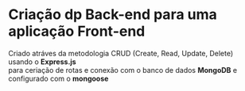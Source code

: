 # Criação dp Back-end para uma aplicação Front-end

<p>
  Criado atráves da metodologia CRUD (Create, Read, Update, Delete) usando o <b>Express.js</b> <br/>
  para ceriação de rotas e conexão com o banco de dados <b>MongoDB</b> e configurado com o <b>mongoose</b>
  
</p>
